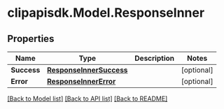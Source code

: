 # clipapisdk.Model.ResponseInner

## Properties

Name | Type | Description | Notes
------------ | ------------- | ------------- | -------------
**Success** | [**ResponseInnerSuccess**](ResponseInnerSuccess.md) |  | [optional] 
**Error** | [**ResponseInnerError**](ResponseInnerError.md) |  | [optional] 

[[Back to Model list]](../README.md#documentation-for-models) [[Back to API list]](../README.md#documentation-for-api-endpoints) [[Back to README]](../README.md)

